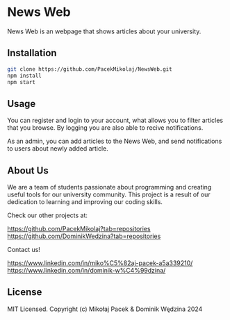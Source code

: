 # News Web

News Web is an webpage that shows articles about your university.

## Installation

```bash
git clone https://github.com/PacekMikolaj/NewsWeb.git
npm install
npm start
```

## Usage

You can register and login to your account, what allows you to filter articles that you browse.
By logging you are also able to recive notifications.

As an admin, you can add articles to the News Web, and send notifications to users about newly added article.

## About Us

We are a team of students passionate about programming and creating useful tools for our university community. This project is a result of our dedication to learning and improving our coding skills.

Check our other projects at:

https://github.com/PacekMikolaj?tab=repositories
https://github.com/DominikWedzina?tab=repositories

Contact us!

https://www.linkedin.com/in/miko%C5%82aj-pacek-a5a339210/
https://www.linkedin.com/in/dominik-w%C4%99dzina/

## License

MIT Licensed. Copyright (c) Mikołaj Pacek & Dominik Wędzina 2024
